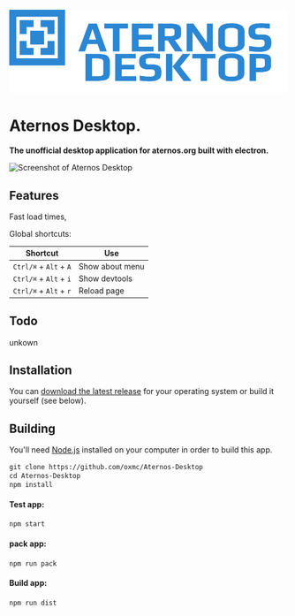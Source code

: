 ![app logo](./src/renderer/assets/logos/logo-desktop.png)

# Aternos Desktop.

**The unofficial desktop application for aternos.org built with electron.**

![Screenshot of Aternos Desktop](https://oxmc.xyz/uploaded/22.01.22-kmt83.png)

## Features

Fast load times,

Global shortcuts:

| Shortcut               | Use                           |
| ---------------------- | ----------------------------- |
| `Ctrl/⌘` + `Alt` + `A` | Show about menu               |
| `Ctrl/⌘` + `Alt` + `i` | Show devtools                 |
| `Ctrl/⌘` + `Alt` + `r` | Reload page                   |

## Todo

 unkown

## Installation

You can [download the latest release](https://github.com/oxmc/Aternos-Desktop/releases) for your operating system or build it yourself (see below).

## Building


You'll need [Node.js](https://nodejs.org) installed on your computer in order to build this app.

```
git clone https://github.com/oxmc/Aternos-Desktop
cd Aternos-Desktop
npm install
```

#### Test app:

```
npm start
```

#### pack app:

```
npm run pack
```

#### Build app:

```
npm run dist
```

